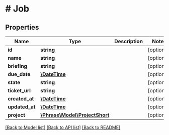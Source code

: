 # # Job

## Properties

Name | Type | Description | Notes
------------ | ------------- | ------------- | -------------
**id** | **string** |  | [optional] 
**name** | **string** |  | [optional] 
**briefing** | **string** |  | [optional] 
**due_date** | [**\DateTime**](\DateTime.md) |  | [optional] 
**state** | **string** |  | [optional] 
**ticket_url** | **string** |  | [optional] 
**created_at** | [**\DateTime**](\DateTime.md) |  | [optional] 
**updated_at** | [**\DateTime**](\DateTime.md) |  | [optional] 
**project** | [**\Phrase\Model\ProjectShort**](ProjectShort.md) |  | [optional] 

[[Back to Model list]](../../README.md#documentation-for-models) [[Back to API list]](../../README.md#documentation-for-api-endpoints) [[Back to README]](../../README.md)


